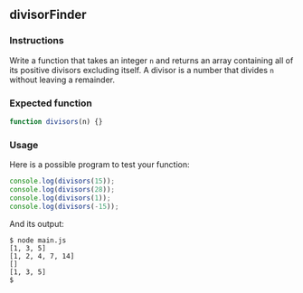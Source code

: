 ## divisorFinder

### Instructions

Write a function that takes an integer `n` and returns an array containing all of its positive divisors excluding itself. A divisor is a number that divides `n` without leaving a remainder.

### Expected function

```javascript
function divisors(n) {}
```

### Usage

Here is a possible program to test your function:

```javascript
console.log(divisors(15));
console.log(divisors(28));
console.log(divisors(1));
console.log(divisors(-15));
```

And its output:

```console
$ node main.js
[1, 3, 5]
[1, 2, 4, 7, 14]
[]
[1, 3, 5]
$
```

